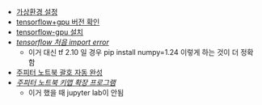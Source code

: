 - [가상환경 설정](https://nate9389.tistory.com/2069)
- [tensorflow+gpu 버전 확인](https://www.tensorflow.org/install/source_windows?hl=ko#tested_build_configurations)
- [tensorflow-gpu 설치](https://hengbokhan.tistory.com/75)
- _[tensorflow 처음 import error](https://stackoverflow.com/questions/72043662/typeerror-unable-to-convert-function-return-value-to-a-python-type-the-signatu)_
  - 이거 대신 tf 2.10 일 경우 pip install numpy=1.24 이렇게 하는 것이 더 정확함
- [주피터 노트북 괄호 자동 완성](https://velog.io/@attractive_minki/Jupyter-notebook-%EC%9E%90%EB%8F%99-%EA%B4%84%ED%98%B8%EB%8B%AB%EA%B8%B0-%EB%94%B0%EC%98%B4%ED%91%9C-%EB%8B%AB%EA%B8%B0-%EC%84%A4%EC%A0%95)
- _[주피터 노트북 키맵 확장 프로그램](https://github.com/ryantam626/jupyterlab_sublime?tab=readme-ov-file)_
  - 이거 했을 때 jupyter lab이 안됨